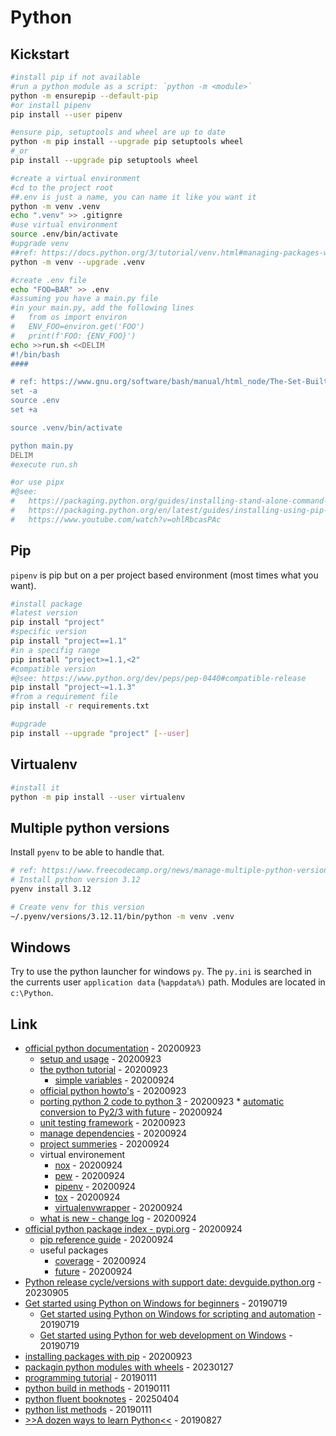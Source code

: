 # Python

## Kickstart

```bash
#install pip if not available
#run a python module as a script: `python -m <module>`
python -m ensurepip --default-pip
#or install pipenv
pip install --user pipenv

#ensure pip, setuptools and wheel are up to date
python -m pip install --upgrade pip setuptools wheel
#_or
pip install --upgrade pip setuptools wheel

#create a virtual environment
#cd to the project root
##.env is just a name, you can name it like you want it
python -m venv .venv
echo ".venv" >> .gitignre
#use virtual environment
source .env/bin/activate
#upgrade venv
##ref: https://docs.python.org/3/tutorial/venv.html#managing-packages-with-pip
python -m venv --upgrade .venv

#create .env file
echo "FOO=BAR" >> .env
#assuming you have a main.py file
#in your main.py, add the following lines
#   from os import environ
#   ENV_FOO=environ.get('FOO')
#   print(f'FOO: {ENV_FOO}')
echo >>run.sh <<DELIM
#!/bin/bash
####

# ref: https://www.gnu.org/software/bash/manual/html_node/The-Set-Builtin.html
set -a
source .env
set +a

source .venv/bin/activate

python main.py
DELIM
#execute run.sh

#or use pipx
#@see:
#   https://packaging.python.org/guides/installing-stand-alone-command-line-tools/
#   https://packaging.python.org/en/latest/guides/installing-using-pip-and-virtual-environments/
#   https://www.youtube.com/watch?v=ohlRbcasPAc
```

## Pip

`pipenv` is pip but on a per project based environment (most times what you want).

```bash
#install package
#latest version
pip install "project"
#specific version
pip install "project==1.1"
#in a specifig range
pip install "project>=1.1,<2"
#compatible version
#@see: https://www.python.org/dev/peps/pep-0440#compatible-release
pip install "project~=1.1.3"
#from a requirement file
pip install -r requirements.txt

#upgrade
pip install --upgrade "project" [--user]
```

## Virtualenv

```bash
#install it
python -m pip install --user virtualenv
```

## Multiple python versions

Install `pyenv` to be able to handle that.

```bash
# ref: https://www.freecodecamp.org/news/manage-multiple-python-versions-and-virtual-environments-venv-pyenv-pyvenv-a29fb00c296f/
# Install python version 3.12
pyenv install 3.12

# Create venv for this version
~/.pyenv/versions/3.12.11/bin/python -m venv .venv
```

## Windows

Try to use the python launcher for windows `py`.
The `py.ini` is searched in the currents user `application data` (`%appdata%)` path.
Modules are located in `c:\Python`.

## Link

* [official python documentation](https://docs.python.org/) - 20200923
  * [setup and usage](https://docs.python.org/3/using/index.html) - 20200923
  * [the python tutorial](https://docs.python.org/3/tutorial/index.html) - 20200923
    * [simple variables](https://docs.python.org/3/tutorial/introduction.html) - 20200924
  * [official python howto's](https://docs.python.org/3/howto/index.html) - 20200923
  * [porting python 2 code to python 3](https://docs.python.org/3/howto/pyporting.html) - 20200923
        * [automatic conversion to Py2/3 with future](http://python-future.org/automatic_conversion.html) - 20200924
  * [unit testing framework](https://docs.python.org/3/library/unittest.html) - 20200923
  * [manage dependencies](https://packaging.python.org/tutorials/managing-dependencies/#managing-dependencies) - 20200924
  * [project summeries](https://packaging.python.org/key_projects/) - 20200924
  * virtual environement
    * [nox](https://nox.thea.codes/) - 20200924
    * [pew](https://github.com/berdario/pew) - 20200924
    * [pipenv](https://pipenv.pypa.io/) - 20200924
    * [tox](https://tox.readthedocs.io/) - 20200924
    * [virtualenvwrapper](https://virtualenvwrapper.readthedocs.io/) - 20200924
  * [what is new - change log](https://docs.python.org/3/whatsnew/index.html#whatsnew-index) - 20200924
* [official python package index - pypi.org](https://pypi.org/) - 20200924
  * [pip reference guide](https://pip.pypa.io/en/latest/reference/) - 20200924
  * useful packages
    * [coverage](https://pypi.org/project/coverage/) - 20200924
    * [future](http://python-future.org/automatic_conversion.html) - 20200924
* [Python release cycle/versions with support date: devguide.python.org](https://devguide.python.org/versions/) - 20230905
* [Get started using Python on Windows for beginners](https://docs.microsoft.com/en-us/windows/python/beginners) - 20190719
  * [Get started using Python on Windows for scripting and automation](https://docs.microsoft.com/en-us/windows/python/scripting) - 20190719
  * [Get started using Python for web development on Windows](https://docs.microsoft.com/en-us/windows/python/web-frameworks) - 20190719
* [installing packages with pip](https://packaging.python.org/tutorials/installing-packages/) - 20200923
* [packagin python modules with wheels](https://opensource.com/article/23/1/packaging-python-modules-wheels) - 20230127
* [programming tutorial](https://www.programiz.com/python-programming/tutorial) - 20190111
* [python build in methods](https://www.programiz.com/python-programming/methods/built-in) - 20190111
* [python fluent booknotes](https://bjpcjp.github.io/2025/04/02/python-fluent-booknotes.html) - 20250404
* [python list methods](https://www.programiz.com/python-programming/methods/list) - 20190111
* [>>A dozen ways to learn Python<<](https://opensource.com/article/19/8/dozen-ways-learn-python) - 20190827

